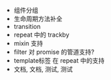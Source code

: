 - 组件分组
- 生命周期方法补全
- transition
- repeat 中的 trackby
- mixin 支持
- filter 对 promise 的管道支持?
- template标签 在 repeat 中的支持
- 文档, 文档, 测试, 测试